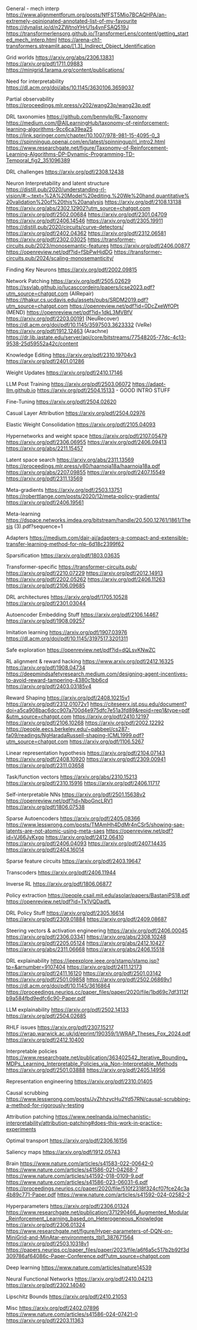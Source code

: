 General - mech interp
https://www.alignmentforum.org/posts/NfFST5Mio7BCAQHPA/an-extremely-opinionated-annotated-list-of-my-favourite
https://dynalist.io/d/n2ZWtnoYHrU1s4vnFSAQ519J
https://transformerlensorg.github.io/TransformerLens/content/getting_started_mech_interp.html
https://arena-ch1-transformers.streamlit.app/[1.3]_Indirect_Object_Identification

Grid worlds
https://arxiv.org/abs/2306.13831
https://arxiv.org/pdf/1711.09883
https://minigrid.farama.org/content/publications/

Need for interpretability
https://dl.acm.org/doi/abs/10.1145/3630106.3659037

Partial observability
https://proceedings.mlr.press/v202/wang23p/wang23p.pdf

DRL taxonomies
https://github.com/bennylp/RL-Taxonomy
https://medium.com/@AILearningHub/taxonomy-of-reinforcement-learning-algorithms-9cc6ca39ea25
https://link.springer.com/chapter/10.1007/978-981-15-4095-0_3
https://spinningup.openai.com/en/latest/spinningup/rl_intro2.html
https://www.researchgate.net/figure/Taxonomy-of-Reinforcement-Learning-Algorithms-DP-Dynamic-Programming-TD-Temporal_fig2_351096389

DRL challenges
https://arxiv.org/pdf/2308.12438

Neuron Interpretability and latent structure
https://distill.pub/2020/understanding-rl-vision/#:~:text=%2A%20Model%20editing.%20We%20hand,quantitative%20validation%20of%20this%20analysis
https://arxiv.org/pdf/2108.13138
https://arxiv.org/abs/2302.12902?utm_source=chatgpt.com
https://arxiv.org/pdf/2502.00684
https://arxiv.org/pdf/2301.04709
https://arxiv.org/pdf/2406.14546
https://arxiv.org/pdf/2305.19911
https://distill.pub/2020/circuits/curve-detectors/
https://arxiv.org/pdf/2402.04362
https://arxiv.org/pdf/2312.06581
https://arxiv.org/pdf/2302.03025
https://transformer-circuits.pub/2023/monosemantic-features
https://arxiv.org/pdf/2406.00877
https://openreview.net/pdf?id=fSbPwHjdDG
https://transformer-circuits.pub/2024/scaling-monosemanticity/

Finding Key Neurons
https://arxiv.org/pdf/2002.09815

Network Patching
https://arxiv.org/pdf/2505.02629
https://ssvlab.github.io/lucasccordeiro/papers/icse2023.pdf?utm_source=chatgpt.com (AIRepair)
https://thakur.cs.ucdavis.edu/assets/pubs/SRDM2019.pdf?utm_source=chatgpt.com
https://openreview.net/pdf?id=0DcZxeWfOPt (MEND)
https://openreview.net/pdf?id=1dkL3MVBfV
https://arxiv.org/pdf/2203.00191 (NeuRecover)
https://dl.acm.org/doi/pdf/10.1145/3597503.3623332 (VeRe)
https://arxiv.org/pdf/1912.12463 (Arachne)
https://dr.lib.iastate.edu/server/api/core/bitstreams/77548205-77dc-4c13-9538-25d59552a42c/content

Knowledge Editing
https://arxiv.org/pdf/2310.19704v3
https://arxiv.org/pdf/2401.01286

Weight Updates
https://arxiv.org/pdf/2410.17146

LLM Post Training
https://arxiv.org/pdf/2503.06072
https://adapt-llm.github.io
https://arxiv.org/pdf/2504.15133 - GOOD INTRO STUFF

Fine-Tuning
https://arxiv.org/pdf/2504.02620

Casual Layer Attribution
https://arxiv.org/pdf/2504.02976

Elastic Weight Consolidation
https://arxiv.org/pdf/2105.04093

Hypernetworks and weight space
https://arxiv.org/pdf/2107.05479
https://arxiv.org/pdf/2306.06955
https://arxiv.org/pdf/2406.09413
https://arxiv.org/abs/2211.15457

Latent space search
https://arxiv.org/abs/2311.13569
https://proceedings.mlr.press/v80/haarnoja18a/haarnoja18a.pdf
https://arxiv.org/abs/2207.09855
https://arxiv.org/pdf/2407.15549
https://arxiv.org/pdf/2311.13569

Meta-gradients
https://arxiv.org/pdf/2503.13751
https://roberttlange.com/posts/2020/12/meta-policy-gradients/
https://arxiv.org/pdf/2406.19561

Meta-learning
https://dspace.networks.imdea.org/bitstream/handle/20.500.12761/1861/Thesis (3).pdf?sequence=1

Adapters
https://medium.com/dair-ai/adapters-a-compact-and-extensible-transfer-learning-method-for-nlp-6d18c2399f62

Sparsification
https://arxiv.org/pdf/1803.03635

Transformer-specific
https://transformer-circuits.pub/
https://arxiv.org/pdf/2210.07229
https://arxiv.org/pdf/2012.14913
https://arxiv.org/pdf/2202.05262
https://arxiv.org/pdf/2406.11263
https://arxiv.org/pdf/2106.09685

DRL architectures
https://arxiv.org/pdf/1705.10528
https://arxiv.org/pdf/2301.03044

Autoencoder Embedding Stuff
https://arxiv.org/pdf/2106.14467
https://arxiv.org/pdf/1908.09257

Imitation learning
https://arxiv.org/pdf/1907.03976
https://dl.acm.org/doi/pdf/10.1145/3197517.3201311

Safe exploration
https://openreview.net/pdf?id=dQLsvKNwZC

RL alignment & reward hacking
https://www.arxiv.org/pdf/2412.16325
https://arxiv.org/pdf/1908.04734
https://deepmindsafetyresearch.medium.com/designing-agent-incentives-to-avoid-reward-tampering-4380c1bb6cd
https://arxiv.org/pdf/2403.03185v4

Reward Shaping
https://arxiv.org/pdf/2408.10215v1
https://arxiv.org/pdf/2312.01072v1
https://citeseerx.ist.psu.edu/document?doi=a5ca908bac6dcc907a700d4e975dfc7e51a3fd89&repid=rep1&type=pdf&utm_source=chatgpt.com
https://arxiv.org/pdf/2410.12197
https://arxiv.org/pdf/2106.10268
https://arxiv.org/pdf/2002.12292
https://people.eecs.berkeley.edu/~pabbeel/cs287-fa09/readings/NgHaradaRussell-shaping-ICML1999.pdf?utm_source=chatgpt.com
https://arxiv.org/pdf/1106.5267

Linear representation hypothesis
https://arxiv.org/pdf/2104.07143
https://arxiv.org/pdf/2408.10920
https://arxiv.org/pdf/2309.00941
https://arxiv.org/pdf/2311.03658

Task/function vectors
https://arxiv.org/abs/2310.15213
https://arxiv.org/pdf/2310.15916
https://arxiv.org/pdf/2406.11717

Self-interpretable NNs
https://arxiv.org/pdf/2501.15638v2
https://openreview.net/pdf?id=NboGncLRV1
https://arxiv.org/pdf/1806.07538

Sparse Autoencoders
https://arxiv.org/pdf/2405.08366
https://www.lesswrong.com/posts/TMAmHh4DdMr4nCSr5/showing-sae-latents-are-not-atomic-using-meta-saes
https://openreview.net/pdf?id=VJ66JyKxgp
https://arxiv.org/pdf/2412.06410
https://arxiv.org/pdf/2406.04093
https://arxiv.org/pdf/2407.14435
https://arxiv.org/pdf/2404.16014

Sparse feature circuits
https://arxiv.org/pdf/2403.19647

Transcoders
https://arxiv.org/pdf/2406.11944

Inverse RL
https://arxiv.org/pdf/1806.06877

Policy extraction
https://people.csail.mit.edu/asolar/papers/BastaniPS18.pdf
https://openreview.net/pdf?id=Tk1VQDadfL

DRL Policy Stuff
https://arxiv.org/pdf/2305.16614
https://arxiv.org/pdf/2309.01884
https://arxiv.org/pdf/2409.08687

Steering vectors & activation engineering
https://arxiv.org/pdf/2406.00045
https://arxiv.org/pdf/2306.03341
https://arxiv.org/abs/2308.10248
https://arxiv.org/pdf/2205.05124
https://arxiv.org/abs/2412.10427
https://arxiv.org/abs/2311.06668
https://arxiv.org/abs/2406.15518

DRL explainability
https://ieeexplore.ieee.org/stamp/stamp.jsp?tp=&arnumber=9107404
https://arxiv.org/pdf/2411.12173
https://arxiv.org/pdf/2411.16120
https://arxiv.org/pdf/2501.03142
https://arxiv.org/pdf/2501.09858
https://arxiv.org/pdf/2502.06869v1
https://dl.acm.org/doi/pdf/10.1145/3616864
https://proceedings.neurips.cc/paper_files/paper/2020/file/1bd69c7df3112fb9a584fbd9edfc6c90-Paper.pdf

LLM explainability
https://arxiv.org/pdf/2502.14133
https://arxiv.org/pdf/2504.02685

RHLF issues
https://arxiv.org/pdf/2307.15217
https://wrap.warwick.ac.uk/id/eprint/190359/1/WRAP_Theses_Fox_2024.pdf
https://arxiv.org/pdf/2412.10400

Interpretable policies
https://www.researchgate.net/publication/363402542_Iterative_Bounding_MDPs_Learning_Interpretable_Policies_via_Non-Interpretable_Methods
https://arxiv.org/pdf/2501.03888
https://arxiv.org/pdf/2405.14956

Representation engineering
https://arxiv.org/pdf/2310.01405

Causal scrubbing
https://www.lesswrong.com/posts/JvZhhzycHu2Yd57RN/causal-scrubbing-a-method-for-rigorously-testing

Attribution patching
https://www.neelnanda.io/mechanistic-interpretability/attribution-patching#does-this-work-in-practice-experiments

Optimal transport
https://arxiv.org/pdf/2306.16156

Saliency maps
https://arxiv.org/pdf/1912.05743

Brain
https://www.nature.com/articles/s41583-022-00642-0
https://www.nature.com/articles/s41586-021-04268-7
https://www.nature.com/articles/s41592-018-0109-9.pdf
https://www.nature.com/articles/s41586-023-06031-6.pdf
https://proceedings.neurips.cc/paper/2020/file/510f2318f324cf07fce24c3a4b89c771-Paper.pdf
https://www.nature.com/articles/s41592-024-02582-2

Hyperparameters
https://arxiv.org/pdf/2306.01324
https://www.researchgate.net/publication/371290466_Augmented_Modular_Reinforcement_Learning_based_on_Heterogeneous_Knowledge
https://arxiv.org/pdf/2306.01324
https://www.researchgate.net/figure/Hyper-parameters-of-DQN-on-MiniGrid-and-MinAtar-environments_tbl1_387671564
https://arxiv.org/pdf/2503.10318v1
https://papers.neurips.cc/paper_files/paper/2023/file/a6f6a5c517b2b92f3d309786af64086c-Paper-Conference.pdf?utm_source=chatgpt.com

Deep learning
https://www.nature.com/articles/nature14539

Neural Functional Networks
https://arxiv.org/pdf/2410.04213
https://arxiv.org/pdf/2302.14040

Lipschitz Bounds
https://arxiv.org/pdf/2410.21053

Misc
https://arxiv.org/pdf/2402.07896
https://www.nature.com/articles/s41586-024-07421-0
https://arxiv.org/pdf/2203.11363

